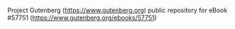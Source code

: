 Project Gutenberg (https://www.gutenberg.org) public repository for
eBook #57751 (https://www.gutenberg.org/ebooks/57751)
